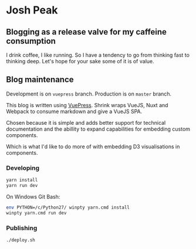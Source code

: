 # Josh Peak

## Blogging as a release valve for my caffeine consumption

I drink coffee, I like running. So I have a tendency to go from thinking fast to thinking deep. Let's hope for your sake some of it is of value.

## Blog maintenance

Development is on `vuepress` branch.
Production is on `master` branch.

This blog is written using [VuePress](https://vuepress.vuejs.org/). Shrink wraps
VueJS, Nuxt and Webpack to consume markdown and give a VueJS SPA.

Chosen because it is simple and adds better support for technical documentation
and the abillity to expand capabilities for embedding custom components.

Which is what I'd like to do more of with embedding D3 visualisations in components.

### Developing

```bash
yarn install
yarn run dev
```

On Windows Git Bash:
```bash
env PYTHON=/c/Python27/ winpty yarn.cmd install
winpty yarn.cmd run dev
```

### Publishing

```bash
./deploy.sh
```
